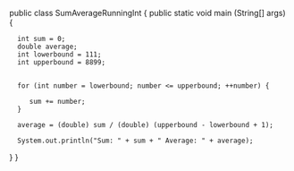 public class SumAverageRunningInt { 
   public static void main (String[] args) {
     
      int sum = 0;          
      double average;       
      int lowerbound = 111;
      int upperbound = 8899;

      
      for (int number = lowerbound; number <= upperbound; ++number) {
          
         sum += number;     
      }
      
      average = (double) sum / (double) (upperbound - lowerbound + 1);
      
      System.out.println("Sum: " + sum + " Average: " + average);
   }
}
